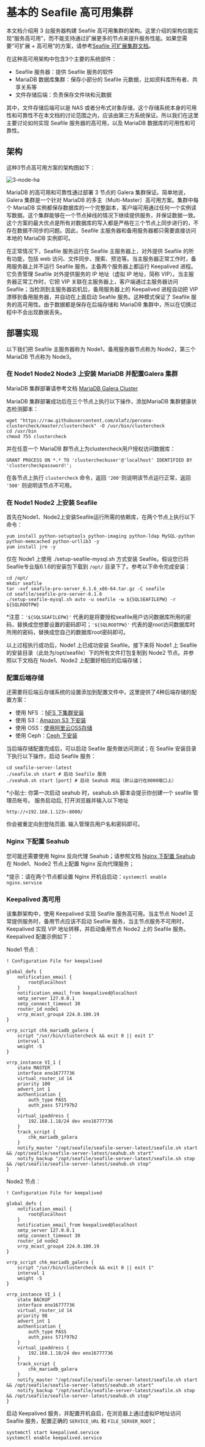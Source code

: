 # 基本的 Seafile 高可用集群

本文档介绍用 3 台服务器构建 Seafile 高可用集群的架构。这里介绍的架构仅能实现“服务高可用”，而不能支持通过扩展更多的节点来提升服务性能。如果您需要“可扩展 + 高可用”的方案，请参考[Seafile 可扩展集群文档](deploy_in_a_cluster.md)。

在这种高可用架构中包含3个主要的系统部件：

- Seafile 服务器：提供 Seafile 服务的软件
- MariaDB 数据库集群：保存小部分的 Seafile 元数据，比如资料库所有者、共享关系等
- 文件存储后端：负责保存文件块和元数据

其中，文件存储后端可以是 NAS 或者分布式对象存储，这个存储系统本身的可用性和可靠性不在本文档的讨论范围之内，应该由第三方系统保证。所以我们在这里主要讨论如何实现 Seafile 服务器的高可用，以及 MariaDB 数据库的可用性和可靠性。

## 架构

这种3节点高可用方案的架构图如下：

![3-node-ha](../images/3-node-ha.png)

MariaDB 的高可用和可靠性通过部署 3 节点的 Galera 集群保证。简单地说，Galera 集群是一个针对 MariaDB 的多主（Multi-Master）高可用方案。集群中每个 MariaDB 实例都保存数据库的一个完整副本，客户端可用通过任何一个实例读写数据。这个集群能够在一个节点掉线的情况下继续提供服务，并保证数据一致。这个方案的最大优点是所有对数据库的写入都是严格在三个节点上同步进行的，不存在数据不同步的问题。因此，Seafile 主服务器和备用服务器都只需要直接访问本地的 MariaDB 实例即可。

在正常情况下，Seafile 服务运行在 Seafile 主服务器上，对外提供 Seafile 的所有功能，包括 web 访问、文件同步、搜索、预览等。当主服务器正常工作时，备用服务器上并不运行 Seafile 服务。主备两个服务器上都运行 Keepalived 进程。它负责管理 Seafile 对外提供服务的 IP 地址（虚拟 IP 地址，简称 VIP）。当主服务器正常工作时，它把 VIP 关联在主服务器上，客户端通过主服务器访问 Seafile；当检测到主服务器宕机后，备用服务器上的 Keepalived 进程自动把 VIP 漂移到备用服务器，并自动在上面启动 Seafile 服务。这种模式保证了 Seafile 服务的高可用性。由于数据都是保存在后端存储和 MariaDB 集群中，所以在切换过程中不会出现数据丢失。

## 部署实现

以下我们把 Seafile 主服务器称为 Node1，备用服务器节点称为 Node2，第三个 MariaDB 节点称为 Node3。

### 在 Node1 Node2 Node3 上安装 MariaDB 并配置Galera 集群

MariaDB 集群部署请参考文档 [MariaDB Galera Cluster](https://mariadb.com/resources/blog/setting-mariadb-enterprise-cluster-part-2-how-set-mariadb-cluster)

MariaDB 集群部署成功后在三个节点上执行以下操作，添加MariaDB 集群健康状态检测脚本：

```
wget "https://raw.githubusercontent.com/olafz/percona-clustercheck/master/clustercheck" -O /usr/bin/clustercheck
cd /usr/bin
chmod 755 clustercheck
```

并在任意一个 MariaDB 群节点上为clustercheck用户授权访问数据库：

```
GRANT PROCESS ON *.* TO 'clustercheckuser'@'localhost' IDENTIFIED BY 'clustercheckpassword!';
```

在各节点上执行 `clustercheck` 命令，返回 `'200'`则说明该节点运行正常，返回 `'500'` 则说明该节点不可用。

### 在 Node1 Node2 上安装 Seafile

首先在Node1、Node2上安装Seafile运行所需的依赖库，在两个节点上执行以下命令：

```
yum install python-setuptools python-imaging python-ldap MySQL-python python-memcached python-urllib3 -y
yum install jre -y
```

仅在 Node1 上使用 ./setup-seafile-mysql.sh 方式安装 Seafile。假设您已将Seafile专业版6.1.6的安装包下载到 `/opt/` 目录下了。参考以下命令完成安装：

```
cd /opt/
mkdir seafile
tar -xvf seafile-pro-server_6.1.6_x86-64.tar.gz -C seafile
cd seafile/seafile-pro-server-6.1.6
./setup-seafile-mysql.sh auto -u seafile -w ${SQLSEAFILEPW} -r ${SQLROOTPW}
```

*注意：`'${SQLSEAFILEPW}'` 代表的是将要授权seafile用户访问数据库所用的密码，替换成您想要设置的密码即可；`'${SQLROOTPW}'` 代表的是root访问数据库时所用的密码，替换成您自己的数据库root密码即可。

以上过程执行成功后，Node1 上已成功安装 Seafile。接下来将 Node1 上 Seafile 的安装目录（此处为/opt/seafile）下的所有文件打包复制到 Node2 节点。并参照以下文档在 Node1、Node2 上配置好相应的后端存储；

### 配置后端存储

还需要将后端云存储系统的设置添加到配置文件中，这里提供了4种后端存储的配置方案：

* 使用 NFS ：[NFS 下集群安装](setup_seafile_cluster_with_nfs.md)
* 使用 S3：[Amazon S3 下安装](setup_with_amazon_s3.md)
* 使用 OSS：[使用阿里云OSS存储](setup_with_oss.md)
* 使用 Ceph：[Ceph 下安装](setup_with_ceph.md)

当后端存储配置完成后，可以启动 Seafile 服务做访问测试；在 Seafile 安装目录下执行以下操作，启动 Seafile 服务：

```
cd seafile-server-latest
./seafile.sh start # 启动 Seafile 服务
./seahub.sh start [port] # 启动 Seahub 网站（默认运行在8000端口上）
```

*小贴士: 你第一次启动 seahub 时，seahub.sh 脚本会提示你创建一个 seafile 管理员帐号。
服务启动后, 打开浏览器并输入以下地址

```
http://<192.168.1.123>:8000/
```

你会被重定向到登陆页面. 输入管理员用户名和密码即可。

### Nginx 下配置 Seahub

您可能还需要使用 Nginx 反向代理 Seahub；请参照文档 [Nginx 下配置 Seahub](https://manual-cn.seafile.com/deploy/deploy_with_nginx.html) 在 Node1、Node2 节点上配置 Nginx 反向代理服务；

*提示：请在两个节点都设置 Nginx 开机自启动：`systemctl enable nginx.service`

### Keepalived 高可用

该集群架构中，使用 Keepalived 实现 Seafile 服务高可用。当主节点 Node1 正常提供服务时，备用节点应该不启动 Seafile 服务，当主节点服务不可用时，Keepalived 实现 VIP 地址转移，并启动备用节点 Node2 上的 Seafile 服务。
Keepalived 配置示例如下：

Node1 节点：

```
! Configuration File for keepalived

global_defs {
	notification_email {
		root@localhost
	}
	notification_email_from keepalived@localhost
	smtp_server 127.0.0.1
	smtp_connect_timeout 30
	router_id node1
	vrrp_mcast_group4 224.0.100.19
}

vrrp_script chk_mariadb_galera {
	script "/usr/bin/clustercheck && exit 0 || exit 1"
	interval 1
	weight -5
}

vrrp_instance VI_1 {
	state MASTER
	interface eno16777736
	virtual_router_id 14
	priority 100
	advert_int 1
	authentication {
		auth_type PASS
		auth_pass 571f97b2
	}
	virtual_ipaddress {
		192.168.1.18/24 dev eno16777736
	}
	track_script {
		chk_mariadb_galera
	}
	notify_master "/opt/seafile/seafile-server-latest/seafile.sh start && /opt/seafile/seafile-server-latest/seahub.sh start"
	notify_backup "/opt/seafile/seafile-server-latest/seafile.sh stop && /opt/seafile/seafile-server-latest/seahub.sh stop"
}
```

Node2 节点：

```
! Configuration File for keepalived

global_defs {
	notification_email {
		root@localhost
	}
	notification_email_from keepalived@localhost
	smtp_server 127.0.0.1
	smtp_connect_timeout 30
	router_id node2
	vrrp_mcast_group4 224.0.100.19
}

vrrp_script chk_mariadb_galera {
	script "/usr/bin/clustercheck && exit 0 || exit 1"
	interval 1
	weight -5
}

vrrp_instance VI_1 {
	state BACKUP
	interface eno16777736
	virtual_router_id 14
	priority 98
	advert_int 1
	authentication {
		auth_type PASS
		auth_pass 571f97b2
	}
	virtual_ipaddress {
		192.168.1.18/24 dev eno16777736
	}
	track_script {
		chk_mariadb_galera
	}
	notify_master "/opt/seafile/seafile-server-latest/seafile.sh start && /opt/seafile/seafile-server-latest/seahub.sh start"
	notify_backup "/opt/seafile/seafile-server-latest/seafile.sh stop && /opt/seafile/seafile-server-latest/seahub.sh stop"
}
```

启动 Keepalived 服务，并配置开机自启，在浏览器上通过虚拟IP地址访问 Seafile 服务，配置正确的 `SERVICE_URL` 和 `FILE_SERVER_ROOT`；

```
systemctl start keepalived.service
systemctl enable keepalived.service
```
